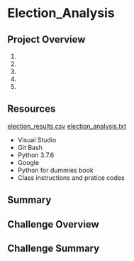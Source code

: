 # Election_Analysis

## Project Overview

1.
2.
3.
4.
5.

## Resources
[election_results.csv](https://github.com/WillS78/Election_Analysis/files/8458043/election_results.csv)
[election_analysis.txt](https://github.com/WillS78/Election_Analysis/files/8458045/election_analysis.txt)
- Visual Studio
- Git Bash
- Python 3.7.6
- Google
- Python for dummies book
- Class instructions and pratice codes

## Summary

## Challenge Overview

## Challenge Summary
